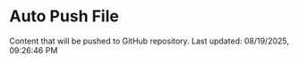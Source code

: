 # Auto Push File

Content that will be pushed to GitHub repository.
Last updated: 08/19/2025, 09:26:46 PM